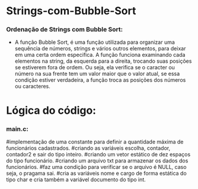 # Strings-com-Bubble-Sort
### Ordenação de Strings com Bubble Sort:

* A função Bubble Sort, é uma função utilizada para organizar uma sequência de números, strings e vários outros elementos, para deixar em uma certa ordem especifica. A função funciona examinando cada elementos na string, da esquerda para a direita, trocando suas posições se estiverem fora de ordem. Ou seja, ela verifica se o caracter ou número na sua frente tem um valor maior que o valor atual, se essa condição estiver verdadeira, a função troca as posições dos números ou caracteres.

# Lógica do código:
### main.c:
#implementação de uma constante para definir a quantidade máxima de funcionários cadastrados.
#criando as variáveis escolha, contador, contador2 e sair do tipo inteiro.
#criando um vetor estático de dez espaços do tipo funcionário.
#criando um arquivo txt para armazenar os dados dos funcionários.
#faz uma condição para verificar se o arquivo é NULL, caso seja, o pragama sai.
#cria as variáveis nome e cargo de forma estática do tipo char e cria também a variável documento do tipo int.

